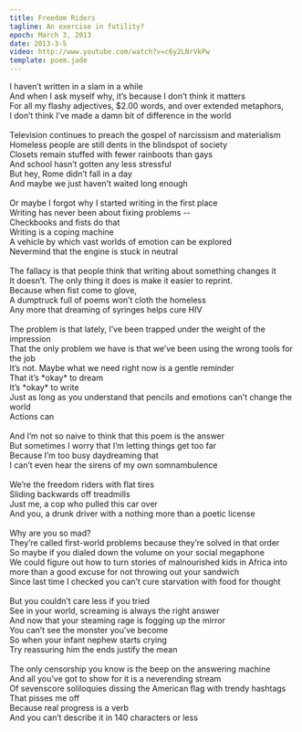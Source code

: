 ```yaml
---
title: Freedom Riders
tagline: An exercise in futility?
epoch: March 3, 2013
date: 2013-3-5
video: http://www.youtube.com/watch?v=c6y2LNrVkPw
template: poem.jade
---
```


<p>I haven’t written in a slam in a while<br>
And when I ask myself why, it’s because I don’t think it matters<br>
For all my flashy adjectives, $2.00 words, and over extended metaphors,<br>
I don’t think I’ve made a damn bit of difference in the world<br>
<br>
Television continues to preach the gospel of narcissism and materialism<br>
Homeless people are still dents in the blindspot of society<br>
Closets remain stuffed with fewer rainboots than gays<br>
And school hasn’t gotten any less stressful<br>
But hey, Rome didn’t fall in a day<br>
And maybe we just haven’t waited long enough<br>
<br>
Or maybe I forgot why I started writing in the first place<br>
Writing has never been about fixing problems --<br>
Checkbooks and fists do that<br>
Writing is a coping machine<br>
A vehicle by which vast worlds of emotion can be explored<br>
Nevermind that the engine is stuck in neutral<br>
<br>
The fallacy is that people think that writing about something changes it<br>
It doesn’t. The only thing it does is make it easier to reprint.<br>
Because when fist come to glove,<br>
A dumptruck full of poems won’t cloth the homeless<br>
Any more that dreaming of syringes helps cure HIV<br>
<br>
The problem is that lately, I’ve been trapped under the weight of the impression<br>
That the only problem we have is that we’ve been using the wrong tools for the job<br>
It’s not. Maybe what we need right now is a gentle reminder<br>
That it’s *okay* to dream<br>
It’s *okay* to write<br>
Just as long as you understand that pencils and emotions can’t change the world<br>
Actions can<br>
<br>
And I’m not so naive to think that this poem is the answer<br>
But sometimes I worry that I’m letting things get too far<br>
Because I’m too busy daydreaming that<br>
I can’t even hear the sirens of my own somnambulence<br>
<br>
We’re the freedom riders with flat tires<br>
Sliding backwards off treadmills<br>
Just me, a cop who pulled this car over<br>
And you, a drunk driver with a nothing more than a poetic license<br>
<br>
Why are you so mad?<br>
They’re called first-world problems because they’re solved in that order<br>
So maybe if you dialed down the volume on your social megaphone<br>
We could figure out how to turn stories of malnourished kids in Africa into more than a good excuse for not throwing out your sandwich<br>
Since last time I checked you can’t cure starvation with food for thought<br>
<br>
But you couldn’t care less if you tried<br>
See in your world, screaming is always the right answer<br>
And now that your steaming rage is fogging up the mirror<br>
You can’t see the monster you’ve become<br>
So when your infant nephew starts crying<br>
Try reassuring him the ends justify the mean<br>
<br>
The only censorship you know is the beep on the answering machine<br>
And all you’ve got to show for it is a neverending stream<br>
Of sevenscore soliloquies dissing the American flag with trendy hashtags<br>
That pisses me off<br>
Because real progress is a verb<br>
And you can’t describe it in 140 characters or less</p>